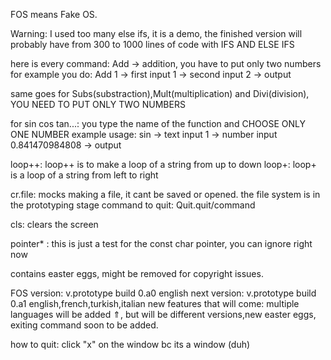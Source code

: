 FOS means Fake OS. 

Warning: I used too many else ifs, it is a demo, the finished version will probably have from 300 to 1000 lines of code with IFS AND ELSE IFS

here is every command:
Add -> addition, you have to put only two numbers for example you do:
  Add
  1 -> first input
  1 -> second input
  2 -> output

same goes for Subs(substraction),Mult(multiplication) and Divi(division), YOU NEED TO PUT ONLY TWO NUMBERS

for sin cos tan...:
  you type the name of the function and CHOOSE ONLY ONE NUMBER
  example usage:
    sin -> text input
    1 -> number input
    0.841470984808 -> output

loop++:
  loop++ is to make a loop of a string from up to down
loop+:
 loop+ is a loop of a string from left to right

 cr.file:
   mocks making a file, it cant be saved or opened. the file system is in the prototyping stage
   command to quit: Quit.quit/command

cls:
  clears the screen

pointer* :
  this is just a test for the const char pointer, you can ignore right now
 
contains easter eggs, might be removed for copyright issues.

FOS version: v.prototype build 0.a0 english
  next version: v.prototype build 0.a1 english,french,turkish,italian
  new features that will come: multiple languages will be added ⇑, but will be different versions,new easter eggs, exiting command soon to be added.

  how to quit: click "x" on the window bc its a window (duh)
  
  
